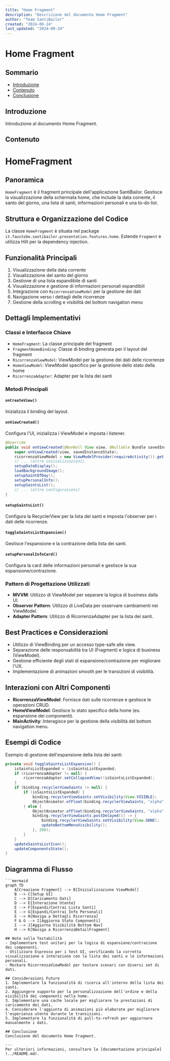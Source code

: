 ```yaml
---
title: "Home Fragment"
description: "Descrizione del documento Home Fragment"
author: "Team SantiBailor"
created: "2024-09-24"
last_updated: "2024-09-24"
---
```


# Home Fragment

## Sommario
- [Introduzione](#introduzione)
- [Contenuto](#contenuto)
- [Conclusione](#conclusione)

## Introduzione
Introduzione al documento Home Fragment.

## Contenuto
# HomeFragment

## Panoramica
`HomeFragment` è il fragment principale dell'applicazione SantiBailor. Gestisce la visualizzazione della schermata home, che include la data corrente, il santo del giorno, una lista di santi, informazioni personali e una to-do list.

## Struttura e Organizzazione del Codice
La classe `HomeFragment` è situata nel package `it.faustobe.santibailor.presentation.features.home`. Estende `Fragment` e utilizza Hilt per la dependency injection.

## Funzionalità Principali
1. Visualizzazione della data corrente
2. Visualizzazione del santo del giorno
3. Gestione di una lista espandibile di santi
4. Visualizzazione e gestione di informazioni personali espandibili
5. Integrazione con `RicorrenzaViewModel` per la gestione dei dati
6. Navigazione verso i dettagli delle ricorrenze
7. Gestione della scrolling e visibilità del bottom navigation menu

## Dettagli Implementativi

### Classi e Interfacce Chiave
- `HomeFragment`: La classe principale del fragment
- `FragmentHomeBinding`: Classe di binding generata per il layout del fragment
- `RicorrenzaViewModel`: ViewModel per la gestione dei dati delle ricorrenze
- `HomeViewModel`: ViewModel specifico per la gestione dello stato della home
- `RicorrenzaAdapter`: Adapter per la lista dei santi

### Metodi Principali

#### `onCreateView()`
Inizializza il binding del layout.

#### `onViewCreated()`
Configura l'UI, inizializza i ViewModel e imposta i listener.

```java
@Override
public void onViewCreated(@NonNull View view, @Nullable Bundle savedInstanceState) {
    super.onViewCreated(view, savedInstanceState);
    ricorrenzaViewModel = new ViewModelProvider(requireActivity()).get(RicorrenzaViewModel.class);
    // ... (altre inizializzazioni)
    setupDateDisplay();
    loadBackgroundImage();
    setupSaintOfDay();
    setupPersonalInfo();
    setupSaintsList();
    // ... (altre configurazioni)
}
```

#### `setupSaintsList()`
Configura la RecyclerView per la lista dei santi e imposta l'observer per i dati delle ricorrenze.

#### `toggleSaintsListExpansion()`
Gestisce l'espansione e la contrazione della lista dei santi.

#### `setupPersonalInfoCard()`
Configura la card delle informazioni personali e gestisce la sua espansione/contrazione.

### Pattern di Progettazione Utilizzati
- **MVVM**: Utilizzo di ViewModel per separare la logica di business dalla UI.
- **Observer Pattern**: Utilizzo di LiveData per osservare cambiamenti nei ViewModel.
- **Adapter Pattern**: Utilizzo di RicorrenzaAdapter per la lista dei santi.

## Best Practices e Considerazioni
- Utilizzo di ViewBinding per un accesso type-safe alle view.
- Separazione delle responsabilità tra UI (Fragment) e logica di business (ViewModel).
- Gestione efficiente degli stati di espansione/contrazione per migliorare l'UX.
- Implementazione di animazioni smooth per le transizioni di visibilità.

## Interazioni con Altri Componenti
- **RicorrenzaViewModel**: Fornisce dati sulle ricorrenze e gestisce le operazioni CRUD.
- **HomeViewModel**: Gestisce lo stato specifico della home (es. espansione dei componenti).
- **MainActivity**: Interagisce per la gestione della visibilità del bottom navigation menu.

## Esempi di Codice
Esempio di gestione dell'espansione della lista dei santi:

```java
private void toggleSaintsListExpansion() {
    isSaintsListExpanded = !isSaintsListExpanded;
    if (ricorrenzaAdapter != null) {
        ricorrenzaAdapter.setCollapsedView(!isSaintsListExpanded);
    }
    if (binding.recyclerViewSaints != null) {
        if (isSaintsListExpanded) {
            binding.recyclerViewSaints.setVisibility(View.VISIBLE);
            ObjectAnimator.ofFloat(binding.recyclerViewSaints, "alpha", 0f, 1f).start();
        } else {
            ObjectAnimator.ofFloat(binding.recyclerViewSaints, "alpha", 1f, 0f).setDuration(200).start();
            binding.recyclerViewSaints.postDelayed(() -> {
                binding.recyclerViewSaints.setVisibility(View.GONE);
                updateBottomMenuVisibility();
            }, 200);
        }
    }
    updateSaintsListIcon();
    updateComponentsState();
}
```

## Diagramma di Flusso
```mermaid
```mermaid
graph TD
    A[Creazione Fragment] --> B[Inizializzazione ViewModel]
    B --> C[Setup UI]
    C --> D[Caricamento Dati]
    D --> E{Interazione Utente}
    E --> F[Espandi/Contrai Lista Santi]
    E --> G[Espandi/Contrai Info Personali]
    E --> H[Naviga a Dettagli Ricorrenza]
    F & G --> I[Aggiorna Stato Componenti]
    I --> J[Aggiorna Visibilità Bottom Nav]
    H --> K[Naviga a RicorrenzaDetailFragment]
```

```
## Note sulla Testabilità
- Implementare test unitari per la logica di espansione/contrazione dei componenti.
- Utilizzare Espresso per i test UI, verificando la corretta visualizzazione e interazione con la lista dei santi e le informazioni personali.
- Mockare RicorrenzaViewModel per testare scenari con diversi set di dati.

## Considerazioni Future
1. Implementare la funzionalità di ricerca all'interno della lista dei santi.
2. Aggiungere supporto per la personalizzazione dell'ordine e della visibilità dei componenti nella home.
3. Implementare una cache locale per migliorare le prestazioni di caricamento dei dati.
4. Considerare l'aggiunta di animazioni più elaborate per migliorare l'esperienza utente durante le transizioni.
5. Implementare la funzionalità di pull-to-refresh per aggiornare manualmente i dati.

## Conclusione
Conclusione del documento Home Fragment.

---
Per ulteriori informazioni, consultare la [documentazione principale](../README.md).
